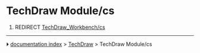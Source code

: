 # TechDraw Module/cs
1.  REDIRECT [TechDraw_Workbench/cs](TechDraw_Workbench/cs.md)



---
⏵ [documentation index](../README.md) > [TechDraw](TechDraw_Workbench.md) > TechDraw Module/cs

